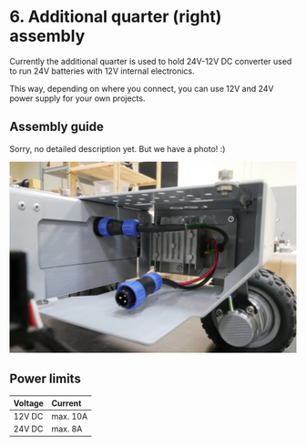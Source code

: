 # 6. Additional quarter \(right\) assembly

Currently the additional quarter is used to hold 24V-12V DC converter used to run 24V batteries with 12V internal electronics.

This way, depending on where you connect, you can use 12V and 24V power supply for your own projects.

## Assembly guide

Sorry, no detailed description yet. But we have a photo! :\)

![](../.gitbook/assets/p1010677.JPG)

## Power limits

| Voltage | Current |
| :--- | :--- |
| 12V DC | max. 10A |
| 24V DC | max. 8A |

